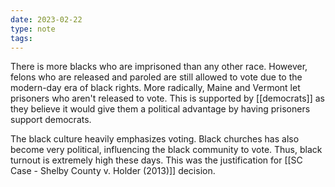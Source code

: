 ```yaml
---
date: 2023-02-22
type: note
tags:
---
```


There is more blacks who are imprisoned than any other race. However, felons who are released and paroled are still allowed to vote due to the modern-day era of black rights. More radically, Maine and Vermont let prisoners who aren't released to vote. This is supported by [[democrats]] as they believe it would give them a political advantage by having prisoners support democrats.

The black culture heavily emphasizes voting. Black churches has also become very political, influencing the black community to vote. Thus, black turnout is extremely high these days. This was the justification for [[SC Case - Shelby County v. Holder (2013)]] decision.
